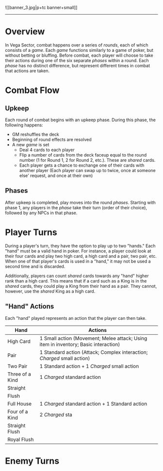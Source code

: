 ![[banner_3.jpg|p+tc banner+small]]
____
# Overview
In Vega Sector, combat happens over a series of *rounds*, each of which consists of a *game*. Each *game* functions similarly to a game of poker, but without betting or bluffing. Before combat, each player will choose to take their actions during one of the six separate *phases* within a round.  Each *phase* has no distinct difference, but represent different times in combat that actions are taken.
# Combat Flow
## Upkeep
Each round of combat begins with an upkeep phase. During this phase, the following happens:
- GM reshuffles the deck
- Beginning of round effects are resolved
- A new *game* is set
	- Deal 4 cards to each player
	- Flip a number of cards from the deck faceup equal to the round number (1 for Round 1, 2 for Round 2, etc.). These are *shared* cards.
	- Each player gets a chance to exchange one of their cards with another player (Each player can swap up to twice, once at someone else' request, and once at their own)
## Phases
After upkeep is completed, play moves into the round *phases*. Starting with phase 1, any players in the *phase* take their turn (order of their choice), followed by any NPCs in that phase.
# Player Turns
During a player's turn, they have the option to play up to two "hands." Each "hand" must be a valid hand in poker. For instance, a player could look at their four cards and play two high card, a high card and a pair, two pair, etc. When one of that player's cards is used in a "hand," it may not be used a second time and is discarded.

Additionally, players can count *shared* cards towards any "hand" higher rank than a high card. This means that if a card such as a King is in the *shared* cards, they could play a King from their hand as a pair. They cannot, however, use the *shared* King as a high card.
## "Hand" Actions
Each "hand" played represents an action that the player can then take. 

| Hand            | Actions                                                                             |
| --------------- | ----------------------------------------------------------------------------------- |
| High Card       | 1 Small action (Movement; Melee attack; Using item in inventory; Basic interaction) |
| Pair            | 1 Standard action (Attack; Complex interaction; *Charged* small action)             |
| Two Pair        | 1 Standard action + 1 *Charged* small action                                        |
| Three of a Kind | 1 *Charged* standard action                                                         |
| Straight        |                                                                                     |
| Flush           |                                                                                     |
| Full House      | 1 *Charged* standard action + 1 Standard action                                     |
| Four of a Kind  | 2 *Charged* sta                                                                     |
| Straight Flush  |                                                                                     |
| Royal Flush     |                                                                                     |
# Enemy Turns